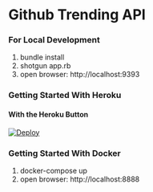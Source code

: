 # Github Trending API

### For Local Development

1. bundle install
2. shotgun app.rb
3. open browser: http://localhost:9393

### Getting Started With Heroku

#### With the Heroku Button

[![Deploy](https://www.herokucdn.com/deploy/button.svg)](https://heroku.com/deploy?template=https://github.com/lixu19941116/github-trending-api/tree/master)

### Getting Started With Docker

1. docker-compose up
2. open browser: http://localhost:8888
